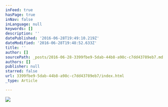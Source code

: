 ```yaml
---
inFeed: true
hasPage: true
inNav: false
inLanguage: null
keywords: []
description: ''
datePublished: '2016-06-28T19:49:10.219Z'
dateModified: '2016-06-28T19:48:52.633Z'
title: ''
author: []
sourcePath: _posts/2016-06-28-3399fbe9-5dab-44b8-a98c-c7dd43789eb7.md
authors: []
publisher: null
starred: false
url: 3399fbe9-5dab-44b8-a98c-c7dd43789eb7/index.html
_type: Article

---
```

![](https://the-grid-user-content.s3-us-west-2.amazonaws.com/b7a61f0d-6a75-4f4d-87a3-5a47a81072a3.jpg)